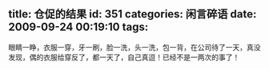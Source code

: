 title: 仓促的结果
id: 351
categories: 闲言碎语
date: 2009-09-24 00:19:10
tags:
---

眼睛一睁，衣服一穿，牙一刷，脸一洗，头一洗，包一背，在公司待了一天，真没发现，偶的衣服给穿反了，都一天了，自己真逗！已经不是一两次的事了！
